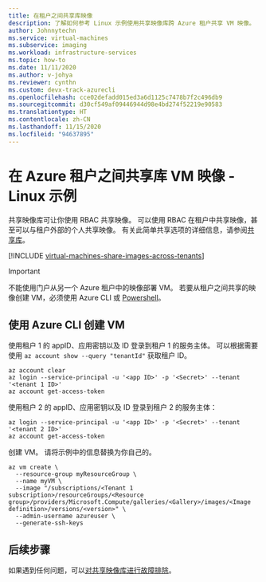 ```yaml
---
title: 在租户之间共享库映像
description: 了解如何参考 Linux 示例使用共享映像库跨 Azure 租户共享 VM 映像。
author: Johnnytechn
ms.service: virtual-machines
ms.subservice: imaging
ms.workload: infrastructure-services
ms.topic: how-to
ms.date: 11/11/2020
ms.author: v-johya
ms.reviewer: cynthn
ms.custom: devx-track-azurecli
ms.openlocfilehash: cce02defadd015ed3a6d1125c7478b7f2c496db9
ms.sourcegitcommit: d30cf549af09446944d98e4bd274f52219e90583
ms.translationtype: HT
ms.contentlocale: zh-CN
ms.lasthandoff: 11/15/2020
ms.locfileid: "94637895"
---
```

# <a name="share-gallery-vm-images-across-azure-tenants---linux-examples"></a>在 Azure 租户之间共享库 VM 映像 - Linux 示例

共享映像库可让你使用 RBAC 共享映像。 可以使用 RBAC 在租户中共享映像，甚至可以与租户外部的个人共享映像。 有关此简单共享选项的详细信息，请参阅[共享库](./shared-images-portal.md#share-the-gallery)。

[!INCLUDE [virtual-machines-share-images-across-tenants](../../../includes/virtual-machines-share-images-across-tenants.md)]

> [!IMPORTANT]
> 不能使用门户从另一个 Azure 租户中的映像部署 VM。 若要从租户之间共享的映像创建 VM，必须使用 Azure CLI 或 [Powershell](../windows/share-images-across-tenants.md)。

## <a name="create-a-vm-using-azure-cli"></a>使用 Azure CLI 创建 VM

使用租户 1 的 appID、应用密钥以及 ID 登录到租户 1 的服务主体。 可以根据需要使用 `az account show --query "tenantId"` 获取租户 ID。

```azurecli
az account clear
az login --service-principal -u '<app ID>' -p '<Secret>' --tenant '<tenant 1 ID>'
az account get-access-token 
```
 
使用租户 2 的 appID、应用密钥以及 ID 登录到租户 2 的服务主体：

```azurecli
az login --service-principal -u '<app ID>' -p '<Secret>' --tenant '<tenant 2 ID>'
az account get-access-token
```

创建 VM。 请将示例中的信息替换为你自己的。

```azurecli
az vm create \
  --resource-group myResourceGroup \
  --name myVM \
  --image "/subscriptions/<Tenant 1 subscription>/resourceGroups/<Resource group>/providers/Microsoft.Compute/galleries/<Gallery>/images/<Image definition>/versions/<version>" \
  --admin-username azureuser \
  --generate-ssh-keys
```

## <a name="next-steps"></a>后续步骤

如果遇到任何问题，可以[对共享映像库进行故障排除](../troubleshooting-shared-images.md)。

<!-- Update_Description: wording update -->
